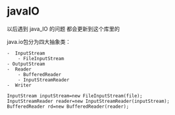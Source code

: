 # javaIO
以后遇到 java_IO 的问题 
都会更新到这个库里的

java.io包分为四大抽象类：

	-  InputStream 
		- FileInputStream
	- OutputStream
	-  Reader
		- BufferedReader
		- InputStreamReader
	-  Writer

 ```
 InputStream inputStream=new FileInputStream(file);
 InputStreamReader reader=new InputStreamReader(inputStream);
 BufferedReader rd=new BufferedReader(reader);
```
